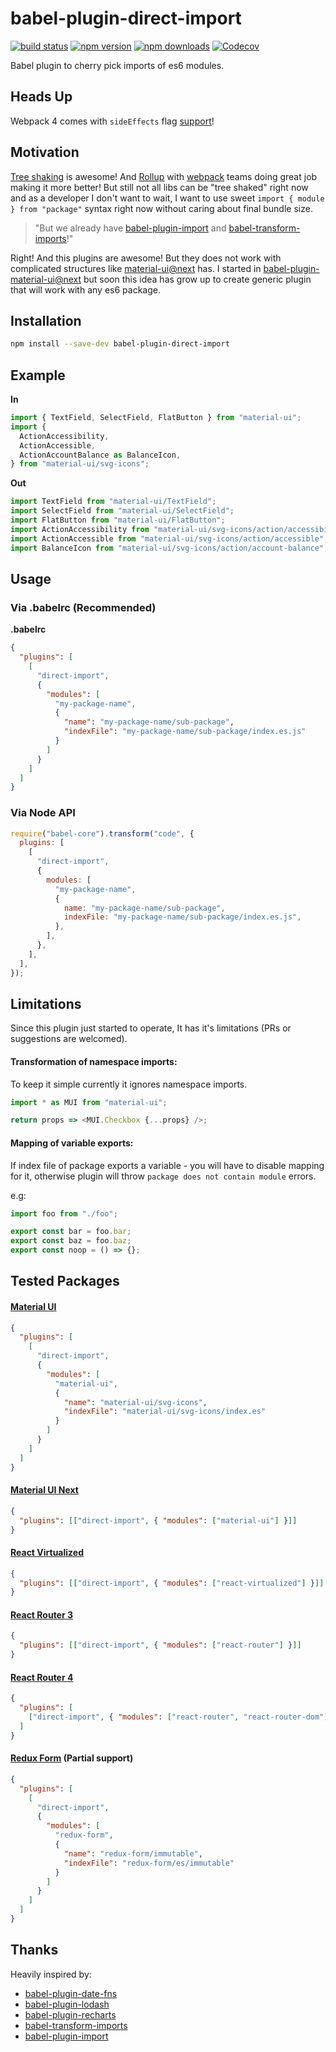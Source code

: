 # babel-plugin-direct-import

[![build status](https://img.shields.io/travis/umidbekkarimov/babel-plugin-direct-import/master.svg?style=flat-square)](https://travis-ci.org/umidbekkarimov/babel-plugin-direct-import)
[![npm version](https://img.shields.io/npm/v/babel-plugin-direct-import.svg?style=flat-square)](https://www.npmjs.com/package/babel-plugin-direct-import)
[![npm downloads](https://img.shields.io/npm/dm/babel-plugin-direct-import.svg?style=flat-square)](https://www.npmjs.com/package/babel-plugin-direct-import)
[![Codecov](https://img.shields.io/codecov/c/gh/umidbekkarimov/babel-plugin-direct-import.svg?style=flat-square)](https://codecov.io/gh/umidbekkarimov/babel-plugin-direct-import)

Babel plugin to cherry pick imports of es6 modules.

## Heads Up

Webpack 4 comes with `sideEffects` flag
[support](https://github.com/webpack/webpack/tree/next/examples/side-effects)!

## Motivation

[Tree shaking](https://webpack.js.org/guides/tree-shaking/) is awesome! And
[Rollup](https://rollupjs.org/) with [webpack](https://webpack.js.org) teams
doing great job making it more better! But still not all libs can be "tree
shaked" right now and as a developer I don't want to wait, I want to use sweet
`import { module } from "package"` syntax right now without caring about final
bundle size.

> "But we already have
> [babel-plugin-import](https://github.com/ant-design/babel-plugin-import) and
> [babel-transform-imports](https://bitbucket.org/amctheatres/babel-transform-imports)!"

Right! And this plugins are awesome! But they does not work with complicated
structures like
[material-ui@next](https://github.com/callemall/material-ui/blob/next/src/index.js)
has. I started in
[babel-plugin-material-ui@next](https://github.com/umidbekkarimov/babel-plugin-material-ui/tree/next)
but soon this idea has grow up to create generic plugin that will work with any
es6 package.

## Installation

```bash
npm install --save-dev babel-plugin-direct-import
```

## Example

**In**

```javascript
import { TextField, SelectField, FlatButton } from "material-ui";
import {
  ActionAccessibility,
  ActionAccessible,
  ActionAccountBalance as BalanceIcon,
} from "material-ui/svg-icons";
```

**Out**

```javascript
import TextField from "material-ui/TextField";
import SelectField from "material-ui/SelectField";
import FlatButton from "material-ui/FlatButton";
import ActionAccessibility from "material-ui/svg-icons/action/accessibility";
import ActionAccessible from "material-ui/svg-icons/action/accessible";
import BalanceIcon from "material-ui/svg-icons/action/account-balance";
```

## Usage

### **Via .babelrc (Recommended)**

**.babelrc**

```json
{
  "plugins": [
    [
      "direct-import",
      {
        "modules": [
          "my-package-name",
          {
            "name": "my-package-name/sub-package",
            "indexFile": "my-package-name/sub-package/index.es.js"
          }
        ]
      }
    ]
  ]
}
```

### **Via Node API**

```javascript
require("babel-core").transform("code", {
  plugins: [
    [
      "direct-import",
      {
        modules: [
          "my-package-name",
          {
            name: "my-package-name/sub-package",
            indexFile: "my-package-name/sub-package/index.es.js",
          },
        ],
      },
    ],
  ],
});
```

## Limitations

Since this plugin just started to operate, It has it's limitations (PRs or
suggestions are welcomed).

#### Transformation of namespace imports:

To keep it simple currently it ignores namespace imports.

```javascript
import * as MUI from "material-ui";

return props => <MUI.Checkbox {...props} />;
```

#### Mapping of variable exports:

If index file of package exports a variable - you will have to disable mapping
for it, otherwise plugin will throw `package does not contain module` errors.

e.g:

```javascript
import foo from "./foo";

export const bar = foo.bar;
export const baz = foo.baz;
export const noop = () => {};
```

## Tested Packages

#### [Material UI](https://github.com/callemall/material-ui)

```json
{
  "plugins": [
    [
      "direct-import",
      {
        "modules": [
          "material-ui",
          {
            "name": "material-ui/svg-icons",
            "indexFile": "material-ui/svg-icons/index.es"
          }
        ]
      }
    ]
  ]
}
```

#### [Material UI Next](https://github.com/callemall/material-ui/tree/next)

```json
{
  "plugins": [["direct-import", { "modules": ["material-ui"] }]]
}
```

#### [React Virtualized](https://github.com/bvaughn/react-virtualized)

```json
{
  "plugins": [["direct-import", { "modules": ["react-virtualized"] }]]
}
```

#### [React Router 3](https://github.com/ReactTraining/react-router/tree/v3)

```json
{
  "plugins": [["direct-import", { "modules": ["react-router"] }]]
}
```

#### [React Router 4](https://github.com/ReactTraining/react-router)

```json
{
  "plugins": [
    ["direct-import", { "modules": ["react-router", "react-router-dom"] }]
  ]
}
```

#### [Redux Form](https://github.com/erikras/redux-form) (Partial support)

```json
{
  "plugins": [
    [
      "direct-import",
      {
        "modules": [
          "redux-form",
          {
            "name": "redux-form/immutable",
            "indexFile": "redux-form/es/immutable"
          }
        ]
      }
    ]
  ]
}
```

## Thanks

Heavily inspired by:

* [babel-plugin-date-fns](https://github.com/date-fns/babel-plugin-date-fns)
* [babel-plugin-lodash](https://github.com/lodash/babel-plugin-lodash)
* [babel-plugin-recharts](https://github.com/recharts/babel-plugin-recharts)
* [babel-transform-imports](https://bitbucket.org/amctheatres/babel-transform-imports)
* [babel-plugin-import](https://github.com/ant-design/babel-plugin-import)
